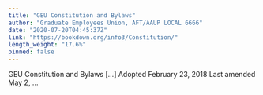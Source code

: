 ```yaml
---
title: "GEU Constitution and Bylaws"
author: "Graduate Employees Union, AFT/AAUP LOCAL 6666"
date: "2020-07-20T04:45:37Z"
link: "https://bookdown.org/info3/Constitution/"
length_weight: "17.6%"
pinned: false
---
```


GEU Constitution and Bylaws [...] Adopted February 23, 2018 Last amended May 2, ...
